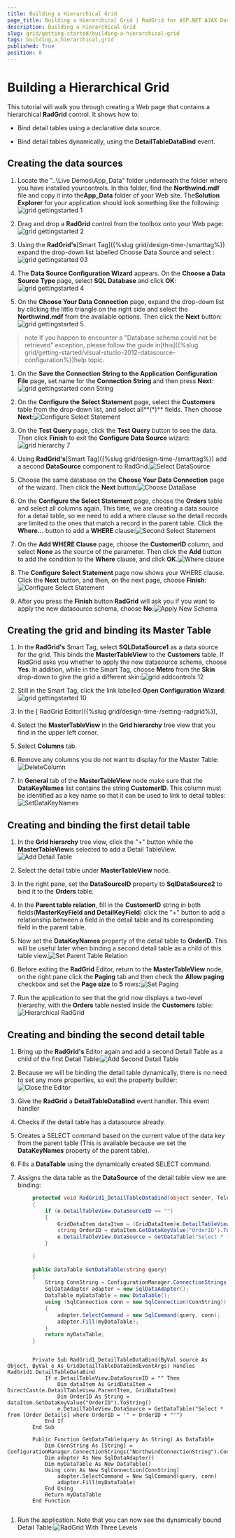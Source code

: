 ```yaml
---
title: Building a Hierarchical Grid
page_title: Building a Hierarchical Grid | RadGrid for ASP.NET AJAX Documentation
description: Building a Hierarchical Grid
slug: grid/getting-started/building-a-hierarchical-grid
tags: building,a,hierarchical,grid
published: True
position: 8
---
```


# Building a Hierarchical Grid



This tutorial will walk you through creating a Web page that contains a hierarchical **RadGrid** control. It shows how to:

* Bind detail tables using a declarative data source.

* Bind detail tables dynamically, using the **DetailTableDataBind** event.

## Creating the data sources

1. Locate the "..\Live Demos\App_Data" folder underneath the folder where you have installed yourcontrols. In this folder, find the **Northwind.mdf** file and copy it into the**App_Data** folder of your Web site. The**Solution Explorer** for your application should look something like the following:![grid gettingstarted 1](images/grid_gettingstarted1.png)

1. Drag and drop a **RadGrid** control from the toolbox onto your Web page:![grid gettingstarted 2](images/grid_gettingstarted2.JPG)

1. Using the **RadGrid's**[Smart Tag]({%slug grid/design-time-/smarttag%}) expand the drop-down list labelled Choose Data Source and select **<New data source...>**:![grid gettingstarted 03](images/grid_gettingstarted03.JPG)

1. The **Data Source Configuration Wizard** appears. On the **Choose a Data Source Type** page, select **SQL Database** and click **OK**:![grid gettingstarted 4](images/grid_gettingstarted4.png)

1. On the **Choose Your Data Connection** page, expand the drop-down list by clicking the little triangle on the right side and select the **Northwind.mdf** from the available options. Then click the **Next** button:![grid gettingstarted 5](images/grid_gettingstarted5.png)

>note If you happen to encounter a "Database schema could not be retrieved" exception, please follow the guide in[this]({%slug grid/getting-started/visual-studio-2012-datasource-configuration%})help topic.
>


1. On the **Save the Connection String to the Application Configuration File** page, set name for the **Connection String** and then press **Next**:![grid gettingstarted conn String](images/grid_gettingstarted_connString.png)

1. On the **Configure the Select Statement** page, select the **Customers** table from the drop-down list, and select all**(*)** fields. Then choose **Next**:![Configure Select Statement](images/grid_hierarchy6.png)

1. On the **Test Query** page, click the **Test Query** button to see the data. Then click **Finish** to exit the **Configure Data Source** wizard:![grid hierarchy 7](images/grid_hierarchy7.png)

1. Using **RadGrid's**[Smart Tag]({%slug grid/design-time-/smarttag%}) add a second **DataSource** component to RadGrid.![Select DataSource](images/grid_hierarchy4_1.png)

1. Choose the same database on the **Choose Your Data Connection** page of the wizard. Then click the **Next** button:![Choose DataBase](images/grid_hierarchy7_1.png)

1. On the **Configure the Select Statement** page, choose the **Orders** table and select all columns again. This time, we are creating a data source for a detail table, so we need to add a where clause so the detail records are limited to the ones that match a record in the parent table. Click the **Where...** button to add a **WHERE** clause:![Second Select Statement](images/grid_hierarchy8.png)

1. On the **Add WHERE Clause** page, choose the **CustomerID** column, and select **None** as the source of the parameter. Then click the **Add** button to add the condition to the **Where** clause, and click **OK**.![Where clause](images/grid_hierarchy9.png)

1. The **Configure Select Statement** page now shows your WHERE clause. Click the **Next** button, and then, on the next page, choose **Finish**:![Configure Select Statement](images/grid_hierarchy10.png)

1. After you press the **Finish** button **RadGrid** will ask you if you want to apply the new datasource schema, choose **No**:![Apply New Schema](images/grid_hierarchy11.png)

## Creating the grid and binding its Master Table

1. In the **RadGrid's** Smart Tag, select **SQLDataSource1** as a data source for the grid. This binds the **MasterTableView** to the **Customers** table. If RadGrid asks you whether to apply the new datasource schema, choose **Yes**. In addition, while in the Smart Tag, choose **Metro** from the **Skin** drop-down to give the grid a different skin:![grid addcontrols 12](images/grid_addcontrols12.png)

1. Still in the Smart Tag, click the link labelled **Open Configuration Wizard**:![grid gettingstarted 10](images/grid_gettingstarted10.JPG)

1. In the [ RadGrid Editor]({%slug grid/design-time-/setting-radgrid%}),

1. Select the **MasterTableView** in the **Grid hierarchy** tree view that you find in the upper left corner.

1. Select **Columns** tab.

1. Remove any columns you do not want to display for the Master Table:![DeleteColumn](images/grid_hierarchy13.png)

1. In **General** tab of the **MasterTableView** node make sure that the **DataKeyNames** list contains the string **CustomerID**. This column must be identified as a key name so that it can be used to link to detail tables:![SetDataKeyNames](images/grid_hierarchy14.png)

## Creating and binding the first detail table

1. In the **Grid hierarchy** tree view, click the "+" button while the **MasterTableView**is selected to add a Detail TableView.![Add Detail Table](images/grid_hierarchy15.png)

1. Select the detail table under **MasterTableView** node.

1. In the right pane, set the **DataSourceID** property to **SqlDataSource2** to bind it to the **Orders** table.

1. In the **Parent table relation**, fill in the **CustomerID** string in both fields(**MasterKeyField and DetailKeyField**) click the "+" button to add a relationship between a field in the detail table and its corresponding field in the parent table.

1. Now set the **DataKeyNames** property of the detail table to **OrderID**. This will be useful later when binding a second detail table as a child of this table view.![Set Parent Table Relation](images/grid_hierarchy16.png)

1. Before exiting the **RadGrid** Editor, return to the **MasterTableView** node, on the right pane click the **Paging** tab and then check the **Allow paging** checkbox and set the **Page size** to **5** rows:![Set Paging](images/grid_hierarchy17.png)

1. Run the application to see that the grid now displays a two-level hierarchy, with the **Orders** table nested inside the **Customers** table:![Hierarchical RadGrid](images/grid_hierarchy18.png)

## Creating and binding the second detail table

1. Bring up the **RadGrid's** Editor again and add a second Detail Table as a child of the first Detail Table:![Add Second Detail Table](images/grid_hierarchy19.png)

1. Because we will be binding the detail table dynamically, there is no need to set any more properties, so exit the property builder:![Close the Editor](images/grid_hierarchy20.png)

1. Give the **RadGrid** a **DetailTableDataBind** event handler. This event handler

1. Checks if the detail table has a datasource already.

1. Creates a SELECT command based on the current value of the data key from the parent table (This is available because we set the **DataKeyNames** property of the parent table).

1. Fills a **DataTable** using the dynamically created SELECT command.

1. Assigns the data table as the **DataSource** of the detail table view we are binding:



````C#
	    protected void RadGrid1_DetailTableDataBind(object sender, Telerik.Web.UI.GridDetailTableDataBindEventArgs e)
	    {
	        if (e.DetailTableView.DataSourceID == "")
	        {
	            GridDataItem dataItem = (GridDataItem)e.DetailTableView.ParentItem;
	            string OrderID = dataItem.GetDataKeyValue("OrderID").ToString();
	            e.DetailTableView.DataSource = GetDataTable("Select * from [Order Details] where OrderID = '" + OrderID + "'");
	        }
	
	    }
	
	    public DataTable GetDataTable(string query)
	    {
	        String ConnString = ConfigurationManager.ConnectionStrings["NorthwindConnectionString"].ConnectionString;
	        SqlDataAdapter adapter = new SqlDataAdapter();
	        DataTable myDataTable = new DataTable();
	        using (SqlConnection conn = new SqlConnection(ConnString))
	        {
	            adapter.SelectCommand = new SqlCommand(query, conn);
	            adapter.Fill(myDataTable);
	        }
	        return myDataTable;
	    }
````
````VB.NET
	
	    Private Sub RadGrid1_DetailTableDataBind(ByVal source As Object, ByVal e As GridDetailTableDataBindEventArgs) Handles RadGrid1.DetailTableDataBind
	        If e.DetailTableView.DataSourceID = "" Then
	            Dim dataItem As GridDataItem = DirectCast(e.DetailTableView.ParentItem, GridDataItem)
	            Dim OrderID As String = dataItem.GetDataKeyValue("OrderID").ToString()
	            e.DetailTableView.DataSource = GetDataTable("Select * from [Order Details] where OrderID = '" + OrderID + "'")
	        End If
	    End Sub
	
	    Public Function GetDataTable(query As String) As DataTable
	        Dim ConnString As [String] = ConfigurationManager.ConnectionStrings("NorthwindConnectionString").ConnectionString
	        Dim adapter As New SqlDataAdapter()
	        Dim myDataTable As New DataTable()
	        Using conn As New SqlConnection(ConnString)
	            adapter.SelectCommand = New SqlCommand(query, conn)
	            adapter.Fill(myDataTable)
	        End Using
	        Return myDataTable
	    End Function
	
````


1. Run the application. Note that you can now see the dynamically bound Detail Table:![RadGrid With Three Levels](images/grid_hierarchy21.png)
